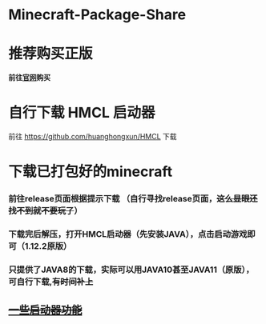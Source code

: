 # Minecraft-Package-Share

# 推荐购买正版
**前往[官网](https://minecraft.net)购买**

# 自行下载 HMCL 启动器
前往 https://github.com/huanghongxun/HMCL 下载

# 下载已打包好的minecraft

### 前往release页面根据提示下载 （自行寻找release页面，~~这么显眼还找不到就不要玩了~~）
### 下载完后解压，打开HMCL启动器（先安装JAVA），点击启动游戏即可（1.12.2原版）
### 只提供了JAVA8的下载，实际可以用JAVA10甚至JAVA11（原版），可自行下载,~~有时间补上~~

## ~~[一些启动器功能](https://github.com/bluesky-dark/Minecraft-Package-Share/blob/master/Forge%20and%20HMCL)~~

